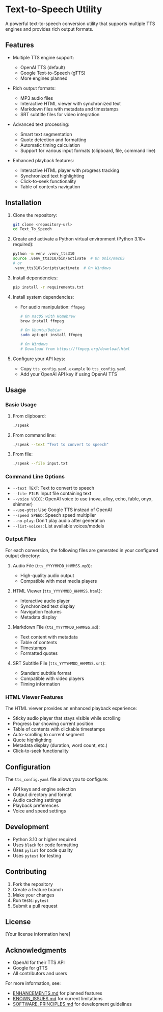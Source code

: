 # Text-to-Speech Utility

A powerful text-to-speech conversion utility that supports multiple TTS engines and provides rich output formats.

## Features

- Multiple TTS engine support:
  - OpenAI TTS (default)
  - Google Text-to-Speech (gTTS)
  - More engines planned

- Rich output formats:
  - MP3 audio files
  - Interactive HTML viewer with synchronized text
  - Markdown files with metadata and timestamps
  - SRT subtitle files for video integration

- Advanced text processing:
  - Smart text segmentation
  - Quote detection and formatting
  - Automatic timing calculation
  - Support for various input formats (clipboard, file, command line)

- Enhanced playback features:
  - Interactive HTML player with progress tracking
  - Synchronized text highlighting
  - Click-to-seek functionality
  - Table of contents navigation

## Installation

1. Clone the repository:
   ```bash
   git clone <repository-url>
   cd Text_To_Speech
   ```

2. Create and activate a Python virtual environment (Python 3.10+ required):
   ```bash
   python -m venv .venv_tts310
   source .venv_tts310/bin/activate  # On Unix/macOS
   # or
   .venv_tts310\Scripts\activate  # On Windows
   ```

3. Install dependencies:
   ```bash
   pip install -r requirements.txt
   ```

4. Install system dependencies:
   - For audio manipulation: `ffmpeg`
     ```bash
     # On macOS with Homebrew
     brew install ffmpeg
     
     # On Ubuntu/Debian
     sudo apt-get install ffmpeg
     
     # On Windows
     # Download from https://ffmpeg.org/download.html
     ```

5. Configure your API keys:
   - Copy `tts_config.yaml.example` to `tts_config.yaml`
   - Add your OpenAI API key if using OpenAI TTS

## Usage

### Basic Usage

1. From clipboard:
   ```bash
   ./speak
   ```

2. From command line:
   ```bash
   ./speak --text "Text to convert to speech"
   ```

3. From file:
   ```bash
   ./speak --file input.txt
   ```

### Command Line Options

- `--text TEXT`: Text to convert to speech
- `--file FILE`: Input file containing text
- `--voice VOICE`: OpenAI voice to use (nova, alloy, echo, fable, onyx, shimmer)
- `--use-gtts`: Use Google TTS instead of OpenAI
- `--speed SPEED`: Speech speed multiplier
- `--no-play`: Don't play audio after generation
- `--list-voices`: List available voices/models

### Output Files

For each conversion, the following files are generated in your configured output directory:

1. Audio File (`tts_YYYYMMDD_HHMMSS.mp3`):
   - High-quality audio output
   - Compatible with most media players

2. HTML Viewer (`tts_YYYYMMDD_HHMMSS.html`):
   - Interactive audio player
   - Synchronized text display
   - Navigation features
   - Metadata display

3. Markdown File (`tts_YYYYMMDD_HHMMSS.md`):
   - Text content with metadata
   - Table of contents
   - Timestamps
   - Formatted quotes

4. SRT Subtitle File (`tts_YYYYMMDD_HHMMSS.srt`):
   - Standard subtitle format
   - Compatible with video players
   - Timing information

### HTML Viewer Features

The HTML viewer provides an enhanced playback experience:

- Sticky audio player that stays visible while scrolling
- Progress bar showing current position
- Table of contents with clickable timestamps
- Auto-scrolling to current segment
- Quote highlighting
- Metadata display (duration, word count, etc.)
- Click-to-seek functionality

## Configuration

The `tts_config.yaml` file allows you to configure:

- API keys and engine selection
- Output directory and format
- Audio caching settings
- Playback preferences
- Voice and speed settings

## Development

- Python 3.10 or higher required
- Uses `black` for code formatting
- Uses `pylint` for code quality
- Uses `pytest` for testing

## Contributing

1. Fork the repository
2. Create a feature branch
3. Make your changes
4. Run tests: `pytest`
5. Submit a pull request

## License

[Your license information here]

## Acknowledgments

- OpenAI for their TTS API
- Google for gTTS
- All contributors and users

For more information, see:
- [ENHANCEMENTS.md](ENHANCEMENTS.md) for planned features
- [KNOWN_ISSUES.md](KNOWN_ISSUES.md) for current limitations
- [SOFTWARE_PRINCIPLES.md](SOFTWARE_PRINCIPLES.md) for development guidelines